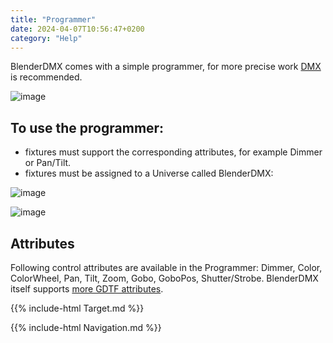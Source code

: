 ```yaml
---
title: "Programmer"
date: 2024-04-07T10:56:47+0200
category: "Help"
---
```


BlenderDMX comes with a simple programmer, for more precise work [DMX](../dmx) is recommended.

![image](../media/programmer.png)

## To use the programmer:

- fixtures must support the corresponding attributes, for example Dimmer or Pan/Tilt.
- fixtures must be assigned to a Universe called BlenderDMX:

![image](../media/protocols_blenderdmx.png)

![image](../media/fixtures_list.png)

## Attributes

Following control attributes are available in the Programmer: Dimmer, Color,
ColorWheel, Pan, Tilt, Zoom, Gobo, GoboPos, Shutter/Strobe. BlenderDMX itself
supports [more GDTF attributes](../gdtffixture/#supported-gdtf-attributes).

{{% include-html Target.md %}}

{{% include-html Navigation.md %}}

